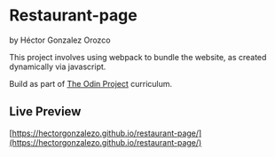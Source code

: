# Restaurant-page

by Héctor Gonzalez Orozco

This project involves using webpack to bundle the website, as created dynamically via javascript.

Build as part of [The Odin Project](https://www.theodinproject.com/) curriculum.

## Live Preview
[https://hectorgonzalezo.github.io/restaurant-page/](https://hectorgonzalezo.github.io/restaurant-page/)
